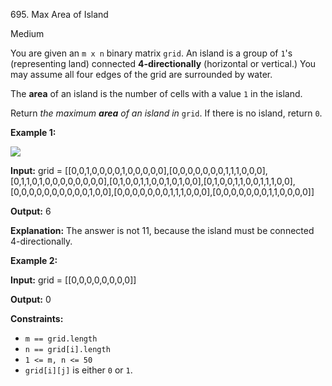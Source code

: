 695\. Max Area of Island

Medium

You are given an `m x n` binary matrix `grid`. An island is a group of `1`'s (representing land) connected **4-directionally** (horizontal or vertical.) You may assume all four edges of the grid are surrounded by water.

The **area** of an island is the number of cells with a value `1` in the island.

Return _the maximum **area** of an island in_ `grid`. If there is no island, return `0`.

**Example 1:**

![](https://assets.leetcode.com/uploads/2021/05/01/maxarea1-grid.jpg)

**Input:** grid = [[0,0,1,0,0,0,0,1,0,0,0,0,0],[0,0,0,0,0,0,0,1,1,1,0,0,0],[0,1,1,0,1,0,0,0,0,0,0,0,0],[0,1,0,0,1,1,0,0,1,0,1,0,0],[0,1,0,0,1,1,0,0,1,1,1,0,0],[0,0,0,0,0,0,0,0,0,0,1,0,0],[0,0,0,0,0,0,0,1,1,1,0,0,0],[0,0,0,0,0,0,0,1,1,0,0,0,0]]

**Output:** 6

**Explanation:** The answer is not 11, because the island must be connected 4-directionally.

**Example 2:**

**Input:** grid = [[0,0,0,0,0,0,0,0]]

**Output:** 0

**Constraints:**

*   `m == grid.length`
*   `n == grid[i].length`
*   `1 <= m, n <= 50`
*   `grid[i][j]` is either `0` or `1`.